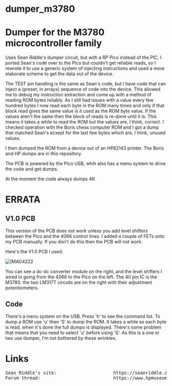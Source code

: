# dumper_m3780
Dumper for the M3780 microcontroller family
===========================================

Uses Sean Riddle's dumper circuit, but with a RP Pico instead of the
PIC. I ported Sean's code over to the Pico but couldn't get reliable
reads, so I rewrote it to use a generic system of injecting instructions
and used a more elaborate scheme to get the data out of the device.

The TEST pin handling is the same as Sean's code, but I have code that
can inject a (preset, in arrays) sequence of code into the device. This
allowed me to debug my instruction extraction and come up with a method of 
reading ROM bytes reliably. As I still had issues with a value every
few hundred bytes I now read each byte in the ROM many times and only if
that block read gives the same value is it used as the ROM byte value.
If the values aren't the same then the block of reads is re-done 
until it is. This means it takes a while to read the ROM but the 
values are, I think, correct. I checked operation with the Boris chess
computer ROM and I got a dump that matched Sean's ecxept for the last
few bytes which are, I think, unused values.

I then dumped the ROM from a device out of an HP82143 printer. The Boris 
and HP dumps are in this repository.

The PCB is powered by the Pico USB, whih also has a menu system to drive the
code and get dumps.

At the moment the code always dumps 4K

ERRATA
======

V1.0 PCB
--------

This version of the PCB does not work unless you add level shifters 
between the Pico and the 4066 control lines. I added a couple of FETs
onto my PCB manually. If you don't do this then the PCB will
not work.

Here's the V1.0 PCB I used:

![IMAG4222](https://github.com/blackjetrock/dumper_m3780/assets/31587992/57701a29-a1b2-4dc2-8942-d155bad40f65)

You can see a dc-dc converter module on the right, and the level shifters I wired in going from the 4066 
to the Pico on the left. The 40 pin IC is the M3780. the two LM317T circuits are on the right with their 
adjustment potentiometers.

Code
----
There's a menu system on the USB. Press 'h' to see the command list. To dump a ROM use 'u' then 'S' to dump the ROM. It takes a while as each byte
is read, when it's done the full dumpo is displayed. There's some problem that means that you need to select 'u'
before using 'S'. As this is a one or two use dumper, I'm not bothered by these wrinkles.


Links
=====

<pre>
Sean Riddle's site:                     https://seanriddle.com/
Forum thread:                           https://www.hpmuseum.org/forum/thread-20043.html
</pre>
